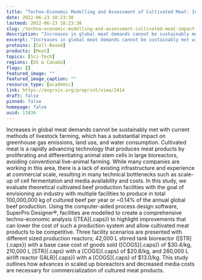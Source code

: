 ```yaml
---
title: "Techno-Economic Modelling and Assessment of Cultivated Meat: Impact of Production Bioreactor Scale"
date: 2022-06-23 18:23:38
lastmod: 2022-06-23 18:23:38
slug: /techno-economic-modelling-and-assessment-cultivated-meat-impact-production-bioreactor
description: "Increases in global meat demands cannot be sustainably met with current methods of livestock farming, which has a substantial impact on greenhouse gas emissions, land use, and water consumption. Cultivated meat is a rapidly advancing technology that produces meat products by proliferating and differentiating animal stem cells in large bioreactors, avoiding conventional live-animal farming."
excerpt: "Increases in global meat demands cannot be sustainably met with current methods of livestock farming, which has a substantial impact on greenhouse gas emissions, land use, and water consumption. Cultivated meat is a rapidly advancing technology that produces meat products by proliferating and differentiating animal stem cells in large bioreactors, avoiding conventional live-animal farming."
proteins: [Cell-Based]
products: [Meat]
topics: [Sci-Tech]
regions: [US & Canada]
flags: []
featured_image: ""
featured_image_caption: ""
resource_type: [academic]
link: https://engrxiv.org/preprint/view/2414
draft: false
pinned: false
homepage: false
uuid: 11036
---
```

Increases in global meat demands cannot be sustainably met with current
methods of livestock farming, which has a substantial impact on
greenhouse gas emissions, land use, and water consumption. Cultivated
meat is a rapidly advancing technology that produces meat products by
proliferating and differentiating animal stem cells in large
bioreactors, avoiding conventional live-animal farming. While many
companies are working in this area, there is a lack of existing
infrastructure and experience at commercial scale, resulting in many
technical bottlenecks such as scale-up of cell fermentation and media
availability and costs. In this study, we evaluate theoretical
cultivated beef production facilities with the goal of envisioning an
industry with multiple facilities to produce in total 100,000,000 kg of
cultured beef per year or \~0.14% of the annual global beef production.
Using the computer-aided process design software, SuperPro Designer®,
facilities are modelled to create a comprehensive techno-economic
analysis ([TEA]{.caps}) to highlight improvements that can lower the
cost of such a production system and allow cultivated meat products to
be competitive. Three facility scenarios are presented with different
sized production reactors; 42,000 L stirred tank bioreactor
([STR]{.caps}) with a base case cost of goods sold ([COGS]{.caps}) of
\$30.4/kg, 210,000 L [STR]{.caps} with a [COGS]{.caps} of \$20.8/kg, and
260,000 L airlift reactor ([ALR]{.caps}) with a [COGS]{.caps} of
\$13.0/kg. This study outlines how advances in scaled up bioreactors and
decreased media costs are necessary for commercialization of cultured
meat products.
